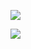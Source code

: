 ![](https://leetcard.jacoblin.cool/higurashi?ext=heatmap)
<p>
  <img src="https://github-readme-stats.vercel.app/api/top-langs/?username=higurashi09473&theme=github_dark&layout=compact&hide=jupyter%20notebook,matlab" />
</p>

